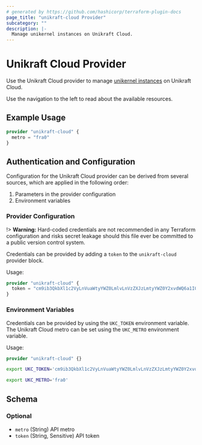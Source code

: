 ```yaml
---
# generated by https://github.com/hashicorp/terraform-plugin-docs
page_title: "unikraft-cloud Provider"
subcategory: ""
description: |-
  Manage unikernel instances on Unikraft Cloud.
---
```


# Unikraft Cloud Provider

Use the Unikraft Cloud provider to manage [unikernel instances][kc-instances] on
Unikraft Cloud.

Use the navigation to the left to read about the available resources.

## Example Usage

```terraform
provider "unikraft-cloud" {
  metro = "fra0"
}
```

## Authentication and Configuration

Configuration for the Unikraft Cloud provider can be derived from several sources,
which are applied in the following order:

1. Parameters in the provider configuration
1. Environment variables

### Provider Configuration

!> **Warning:** Hard-coded credentials are not recommended in any Terraform
configuration and risks secret leakage should this file ever be committed to a
public version control system.

Credentials can be provided by adding a `token` to the `unikraft-cloud` provider
block.

Usage:

```terraform
provider "unikraft-cloud" {
  token = "cm9ib3QkbXl1c2VyLnVuaWtyYWZ0LmlvLnVzZXJzLmtyYWZ0Y2xvdWQ6a1I0ZjdFWEFNUExFS0VZ"
}
```

### Environment Variables

Credentials can be provided by using the `UKC_TOKEN` environment
variable. The Unikraft Cloud metro can be set using the `UKC_METRO`
environment variable.

Usage:

```terraform
provider "unikraft-cloud" {}
```

```sh
export UKC_TOKEN='cm9ib3QkbXl1c2VyLnVuaWtyYWZ0LmlvLnVzZXJzLmtyYWZ0Y2xvdWQ6a1I0ZjdFWEFNUExFS0VZ'
```

```sh
export UKC_METRO='fra0'
```

<!-- schema generated by tfplugindocs -->
## Schema

### Optional

- `metro` (String) API metro
- `token` (String, Sensitive) API token

[kc-instances]: https://docs.kraft.cloud/002-rest-api-v1-instances.html
